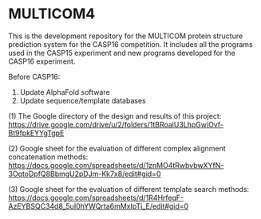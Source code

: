 # MULTICOM4
This is the development repository for the MULTICOM protein structure prediction system for the CASP16 competition. It includes all the programs used in the CASP15 experiment and new programs developed for the CASP16 experiment. 

Before CASP16:

1. Update AlphaFold software
2. Update sequence/template databases

(1) The Google directory of the design and results of this project: https://drive.google.com/drive/u/2/folders/1tBRoalU3LhpGwiOvf-Bt9fpkEYYgTgpE

(2) Google sheet for the evaluation of different complex alignment concatenation methods: https://docs.google.com/spreadsheets/d/1znMO4tRwbvbwXYfN-3OqtoDpfQ8BbmgU2pDJm-Kk7x8/edit#gid=0

(3) Google sheet for the evaluation of different template search methods: https://docs.google.com/spreadsheets/d/1R4HrfeqF-AzEYBSQC34d8_5uI0hYWQrta6mMxIpTi_E/edit#gid=0

